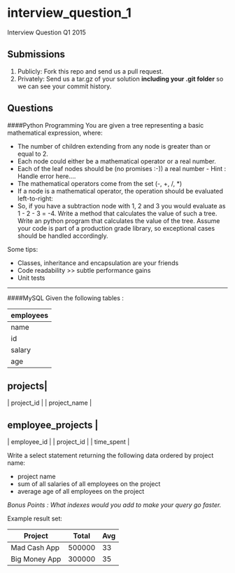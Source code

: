 interview_question_1
====================

Interview Question Q1 2015

Submissions
---------------

1. Publicly: Fork this repo and send us a pull request.
2. Privately: Send us a tar.gz of your solution **including your .git folder** so we can see your commit history.


## Questions 

####Python Programming
You are given a tree representing a basic mathematical expression, where:
- The number of children extending from any node is greater than or equal to 2.
- Each node could either be a mathematical operator or a real number. 
- Each of the leaf nodes should be (no promises :-)) a real number - Hint : Handle error here....
- The mathematical operators come from the set (-, +, /, *)
- If a node is a mathematical operator, the operation should be evaluated left-to-right:
 - So, if you have a subtraction node with 1, 2 and 3 you would evaluate as 1 - 2 - 3 = -4. Write a method that calculates the value of such a tree.
Write an python program that calculates the value of the tree. Assume your code is part of a production grade library, so exceptional cases should be handled accordingly.

Some tips:
- Classes, inheritance and encapsulation are your friends
- Code readability >> subtle performance gains
- Unit tests

---
####MySQL
Given the following tables :

|employees|
|---------|
| name    |
| id      |
| salary  |
| age     |

projects|
---------
| project_id   |
| project_name |

employee_projects |
------------------
| employee_id |
| project_id  |
| time_spent  |

Write a select statement returning the following data ordered by project name:
* project name
* sum of all salaries of all employees on the project
* average age of all employees on the project

_Bonus Points : What indexes would you add to make your query go faster._

Example result set:

Project       | Total  | Avg |
--------------|--------|----------
| Mad Cash App  | 500000 | 33  |
| Big Money App | 300000 | 35  |

